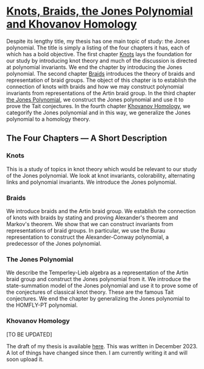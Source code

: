 # [Knots, Braids, the Jones Polynomial and Khovanov Homology](https://huidr.github.io/thesis/)

Despite its lengthy title, my thesis has one main topic of study: the Jones polynomial. The title is simply a listing of the four chapters it has, each of which has a bold objective. The first chapter [Knots](#knots) lays the foundation for our study by introducing knot theory and much of the discussion is directed at polynomial invariants. We end the chapter by introducing the Jones polynomial. The second chapter [Braids](#braids) introduces the theory of braids and representation of braid groups. The object of this chapter is to establish the connection of knots with braids and how we may construct polynomial invariants from representations of the Artin braid group. In the third chapter [the Jones Polynomial](#the-jones-polynomial), we construct the Jones polynomial and use it to prove the Tait conjectures. In the fourth chapter [Khovanov Homology](#khovanov-homology), we categorify the Jones polynomial and in this way, we generalize the Jones polynomial to a homology theory.

## The Four Chapters &mdash; A Short Description

### Knots

This is a study of topics in knot theory which would be relevant to our study of the Jones polynomial. We look at knot invariants, colorability, alternating links and polynomial invariants. We introduce the Jones polynomial.

### Braids

We introduce braids and the Artin braid group. We establish the connection of knots with braids by stating and proving Alexander's theorem and Markov's theorem. We show that we can construct invariants from representations of braid groups. In particular, we use the Burau representation to construct the Alexander-Conway polynomial, a predecessor of the Jones polynomial.

### The Jones Polynomial

We describe the Temperley-Lieb algebra as a representation of the Artin braid group and construct the Jones polynomial from it. We introduce the state-summation model of the Jones polynomial and use it to prove some of the conjectures of classical knot theory. These are the famous Tait conjectures. We end the chapter by generalizing the Jones polynomial to the HOMFLY-PT polynomial.

### Khovanov Homology

[TO BE UPDATED]

The draft of my thesis is available [here](thesis.pdf). This was written in December 2023. A lot of things have changed since then. I am currently writing it and will soon upload it.
